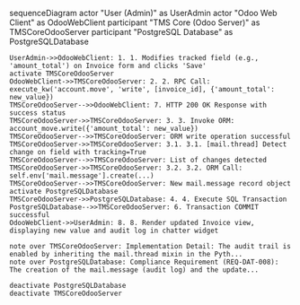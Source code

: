 sequenceDiagram
    actor "User (Admin)" as UserAdmin
    actor "Odoo Web Client" as OdooWebClient
    participant "TMS Core (Odoo Server)" as TMSCoreOdooServer
    participant "PostgreSQL Database" as PostgreSQLDatabase

    UserAdmin->>OdooWebClient: 1. 1. Modifies tracked field (e.g., 'amount_total') on Invoice form and clicks 'Save'
    activate TMSCoreOdooServer
    OdooWebClient->>TMSCoreOdooServer: 2. 2. RPC Call: execute_kw('account.move', 'write', [invoice_id], {'amount_total': new_value})
    TMSCoreOdooServer-->>OdooWebClient: 7. HTTP 200 OK Response with success status
    TMSCoreOdooServer->>TMSCoreOdooServer: 3. 3. Invoke ORM: account_move.write({'amount_total': new_value})
    TMSCoreOdooServer-->>TMSCoreOdooServer: ORM write operation successful
    TMSCoreOdooServer->>TMSCoreOdooServer: 3.1. 3.1. [mail.thread] Detect change on field with tracking=True
    TMSCoreOdooServer-->>TMSCoreOdooServer: List of changes detected
    TMSCoreOdooServer->>TMSCoreOdooServer: 3.2. 3.2. ORM Call: self.env['mail.message'].create(...)
    TMSCoreOdooServer-->>TMSCoreOdooServer: New mail.message record object
    activate PostgreSQLDatabase
    TMSCoreOdooServer->>PostgreSQLDatabase: 4. 4. Execute SQL Transaction
    PostgreSQLDatabase-->>TMSCoreOdooServer: 6. Transaction COMMIT successful
    OdooWebClient->>UserAdmin: 8. 8. Render updated Invoice view, displaying new value and audit log in chatter widget

    note over TMSCoreOdooServer: Implementation Detail: The audit trail is enabled by inheriting the mail.thread mixin in the Pyth...
    note over PostgreSQLDatabase: Compliance Requirement (REQ-DAT-008): The creation of the mail.message (audit log) and the update...

    deactivate PostgreSQLDatabase
    deactivate TMSCoreOdooServer
